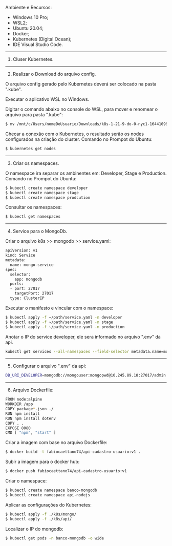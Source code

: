 Ambiente e Recursos:
* Windows 10 Pro;
* WSL2;
* Ubuntu 20.04;
* Docker;
* Kubernetes (Digital Ocean);
* IDE Visual Studio Code.

---
1. Cluser Kubernetes.


---
2. Realizar o Download do arquivo config.

O arquivo config gerado pelo Kubernetes deverá ser colocado na pasta ".kube".

Executar o aplicativo WSL no Windows.

Digitar o comando abaixo no console do WSL, para mover e renomear o arquivo para pasta ".kube":

``` bash
$ mv /mnt/c/Users/nomeDoUsuario/Downloads/k8s-1-21-9-do-0-nyc1-1644109980898-kubeconfig.yaml ~/.kube/config
```

Checar a conexão com o Kubernetes, o resultado serão os nodes configurados na criação do cluster.
Comando no Prompot do Ubuntu:
``` bash
$ kubernetes get nodes
```
---


3. Criar os namespaces.

O namespace ira separar os ambinentes em:  Developer, Stage e Production.
Comando no Prompot do Ubuntu:
``` bash
$ kubectl create namespace developer
$ kubectl create namespace stage
$ kubectl create namespace prodcution
```

Consultar os namespaces:
``` bash
$ kubectl get namespaces
```
---

4. Service para o MongoDb.

Criar o arquivo k8s >> mongodb >> service.yaml:
``` bash
apiVersion: v1
kind: Service
metadata:
  name: mongo-service
spec:
  selector:    
    app: mongodb    
  ports:
  - port: 27017
    targetPort: 27017
  type: ClusterIP
```

Executar o manifesto e vincular com o namespace:

``` bash
$ kubectl apply -f ~/path/service.yaml -n developer
$ kubectl apply -f ~/path/service.yaml -n stage
$ kubectl apply -f ~/path/service.yaml -n production

```

Anotar o IP do service developer, ele sera informado no arquivo ".env" da api.

``` bash
kubectl get services --all-namespaces --field-selector metadata.name=mongo-service
```
---


5. Configurar o arquivo ".env" da api:

``` bash
DB_URI_DEVELOPER=mongodb://mongouser:mongopwd@10.245.89.18:27017/admin
```
---


6. Arquivo Dockerfile:

``` bash
FROM node:alpine
WORKDIR /app
COPY package*.json ./
RUN npm install
RUN npm install dotenv
COPY . .
EXPOSE 8080
CMD [ "npm", "start" ]
```

Criar a imagem com base no arquivo Dockerfile:
 ``` bash
 $ docker build -t fabiocaettano74/api-cadastro-usuario:v1 .
 ```

 Subir a imagem para o docker hub:
 ``` bash
$ docker push fabiocaettano74/api-cadastro-usuario:v1
 ```

Criar o namespace:
``` bash
$ kubectl create namespace banco-mongodb
$ kubectl create namespace api-nodejs
```

Aplicar as configurações do Kubernetes:
``` bash
$ kubectl apply -f ./k8s/mongo/
$ kubectl apply -f ./k8s/api/
```

Localizar o IP do mongodb:
``` bash
$ kubectl get pods -n banco-mongodb -o wide
```

